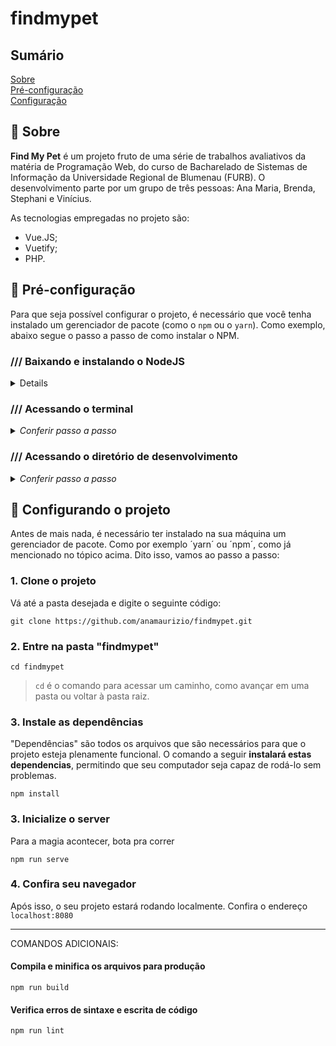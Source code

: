 # findmypet

## Sumário

 <a href="#sobre">Sobre</a><br>
 <a href="#pre">Pré-configuração</a><br>
 <a href="#config">Configuração</a> <br>

<a name="sobre"/>

## :hatching_chick: Sobre

**Find My Pet** é um projeto fruto de uma série de trabalhos avaliativos da matéria de Programação Web, do curso de Bacharelado de Sistemas de Informação da Universidade Regional de Blumenau (FURB). O desenvolvimento parte por um grupo de três pessoas: Ana Maria, Brenda, Stephani e Vinícius.

As tecnologias empregadas no projeto são:
- Vue.JS;
- Vuetify;
- PHP.
 
<a name="pre"/>

## :baby_chick: Pré-configuração

Para que seja possível configurar o projeto, é necessário que você tenha instalado um gerenciador de pacote (como o `npm` ou o `yarn`).
Como exemplo, abaixo segue o passo a passo de como instalar o NPM.


### /// Baixando e instalando o NodeJS

<details>
<summary> Conferir passo a passo </summary>
 
1. Pelo navegador, acesse o site https://nodejs.org/en/
2. Na página, clique no botão de instalação do LTS. Um arquivo será baixado;
3. Após baixado, execute o arquivo de instalação;
4. Faça a instalação normal/recomendada.
 
</details>
 
### /// Acessando o terminal

<details>
<summary> <i>Conferir passo a passo</i> </summary>
 
1. No Windows, abra o menu Iniciar;
2. Em seguida, pesquise pelo terminal de sua preferência. Para este exemplo, utilizaremos o **Windows PowerShell**. Procure por ele;
> Você também pode utilizar outro terminal, como o Windows Terminal, disponível na Microsoft Store gratuitamente.
3. Com o botão direito do mouse, clique sobre o programa;
4. Dentre as opções, escolha "**Executar como administrador**";
5. Caso seja exibido um alerta de segurança, clique em "**Sim**".

</details>
 
### /// Acessando o diretório de desenvolvimento

<details>
<summary> <i>Conferir passo a passo</i> </summary>
 
Agora você precisa acessar o local onde estará seu repositório. Para este exemplo, vamos assumir que o *PowerShell* iniciou o terminal em `C:/Users/Usuario` e queremos chegar até `C:/Code`.

#### Forma menos otimizada
1. Na janela que se abrir, digite `cd ..`
> Isso fará com que você regresse uma pasta, de `C:/Users/Usuario` para `C:/Users`
2. Em seguida, digite novamente `cd ..`
> Agora você regrediu para a pasta `C:`
3. Agora é necessário acessar a pasta `Code`. Portanto, digite `cd Code`

Pronto. A pasta foi acessada com sucesso.
> Precisa criar uma pasta e gostaria de fazê-lo pelo terminal? Digite o código `mkdir NomeDaPastaAqui` e, em seguida, `cd NomeDaPastaAqui` para acessá-la.

#### Forma rápida
1. Na janela que se abrir, digite o comando `cd ../../Code`

</details>
 
<a name="config"/>

## :chicken: Configurando o projeto
Antes de mais nada, é necessário ter instalado na sua máquina um gerenciador de pacote. Como por exemplo ´yarn´ ou ´npm´, como já mencionado no tópico acima.
Dito isso, vamos ao passo a passo:

### 1. Clone o projeto
Vá até a pasta desejada e digite o seguinte código:
```
git clone https://github.com/anamaurizio/findmypet.git
```

### 2. Entre na pasta "findmypet"
```
cd findmypet
```
> `cd` é o comando para acessar um caminho, como avançar em uma pasta ou voltar à pasta raiz.

### 3. Instale as dependências
"Dependências" são todos os arquivos que são necessários para que o projeto esteja plenamente funcional.
O comando a seguir **instalará estas dependencias**, permitindo que seu computador seja capaz de rodá-lo sem problemas.
```
npm install
```

### 3. Inicialize o server
Para a magia acontecer, bota pra correr
```
npm run serve
```

### 4. Confira seu navegador
Após isso, o seu projeto estará rodando localmente. Confira o endereço `localhost:8080`

___

COMANDOS ADICIONAIS:

#### Compila e minifica os arquivos para produção
```
npm run build
```

#### Verifica erros de sintaxe e escrita de código
```
npm run lint
```

